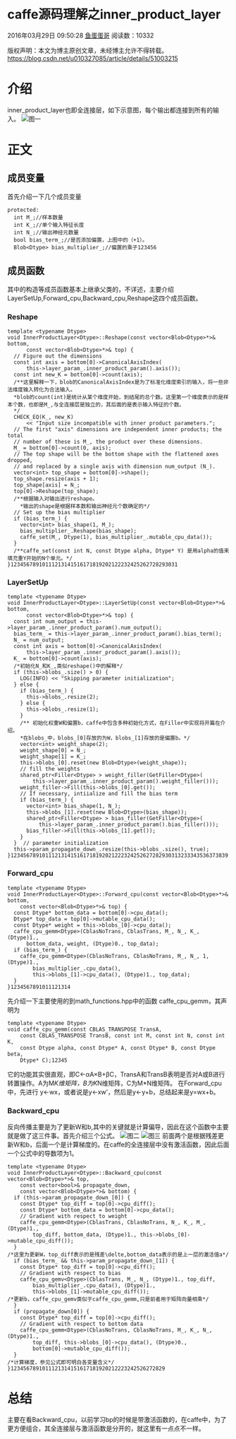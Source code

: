 # caffe源码理解之inner_product_layer

2016年03月29日 09:50:28 [鱼蛋蛋哥](https://me.csdn.net/u010327085) 阅读数：10332



 版权声明：本文为博主原创文章，未经博主允许不得转载。	https://blog.csdn.net/u010327085/article/details/51003215

# 介绍

inner_product_layer也即全连接层，如下示意图，每个输出都连接到所有的输入。 
![图一](https://img-blog.csdn.net/20160328090427177)

# 正文

## 成员变量

首先介绍一下几个成员变量

```
protected:
  int M_;//样本数量
  int K_;//单个输入特征长度
  int N_;//输出神经元数量
  bool bias_term_;//是否添加偏置，上图中的（+1）。
  Blob<Dtype> bias_multiplier_;//偏置的乘子123456
```

## 成员函数

其中的构造等成员函数基本上继承父类的，不详述，主要介绍LayerSetUp,Forward_cpu,Backward_cpu,Reshape这四个成员函数。

### Reshape

```
template <typename Dtype>
void InnerProductLayer<Dtype>::Reshape(const vector<Blob<Dtype>*>& bottom,
      const vector<Blob<Dtype>*>& top) {
  // Figure out the dimensions
  const int axis = bottom[0]->CanonicalAxisIndex(
      this->layer_param_.inner_product_param().axis());
  const int new_K = bottom[0]->count(axis);
  /**这里解释一下，blob的CanonicalAxisIndex是为了标准化维度索引的输入，将一些非法维度输入转化为合法输入。
  *blob的count(int)是统计从某个维度开始，到结尾的总个数。这里第一个维度表示的是样本个数，也即是M_,与全连接层是独立的，其后面的是表示输入特征的个数。
  */
  CHECK_EQ(K_, new_K)
      << "Input size incompatible with inner product parameters.";
  // The first "axis" dimensions are independent inner products; the total
  // number of these is M_, the product over these dimensions.
  M_ = bottom[0]->count(0, axis);
  // The top shape will be the bottom shape with the flattened axes dropped,
  // and replaced by a single axis with dimension num_output (N_).
  vector<int> top_shape = bottom[0]->shape();
  top_shape.resize(axis + 1);
  top_shape[axis] = N_;
  top[0]->Reshape(top_shape);
  /**根据输入对输出进行reshape。
    *输出的shape是根据样本数和输出神经元个数确定的*/
  // Set up the bias multiplier
  if (bias_term_) {
    vector<int> bias_shape(1, M_);
    bias_multiplier_.Reshape(bias_shape);
    caffe_set(M_, Dtype(1), bias_multiplier_.mutable_cpu_data());
  }
  /**caffe_set(const int N, const Dtype alpha, Dtype* Y) 是用alpha的值来填充重Y开始的N个单元。*/
}12345678910111213141516171819202122232425262728293031
```

### LayerSetUp

```
template <typename Dtype>
void InnerProductLayer<Dtype>::LayerSetUp(const vector<Blob<Dtype>*>& bottom,
      const vector<Blob<Dtype>*>& top) {
  const int num_output = this->layer_param_.inner_product_param().num_output();
  bias_term_ = this->layer_param_.inner_product_param().bias_term();
  N_ = num_output;
  const int axis = bottom[0]->CanonicalAxisIndex(
      this->layer_param_.inner_product_param().axis());
  K_ = bottom[0]->count(axis);
  /*初始化N_和K_,类似reshape()中的解释*/
  if (this->blobs_.size() > 0) {
    LOG(INFO) << "Skipping parameter initialization";
  } else {
    if (bias_term_) {
      this->blobs_.resize(2);
    } else {
      this->blobs_.resize(1);
    }
    /** 初始化权重W和偏置b，caffe中包含多种初始化方式，在Filler中实现将开篇在介绍。
    *在blobs_中，blobs_[0]存放的为W，blobs_[1]存放的是偏置b。*/
    vector<int> weight_shape(2);
    weight_shape[0] = N_;
    weight_shape[1] = K_;
    this->blobs_[0].reset(new Blob<Dtype>(weight_shape));
    // fill the weights
    shared_ptr<Filler<Dtype> > weight_filler(GetFiller<Dtype>(
        this->layer_param_.inner_product_param().weight_filler()));
    weight_filler->Fill(this->blobs_[0].get());
    // If necessary, intiialize and fill the bias term
    if (bias_term_) {
      vector<int> bias_shape(1, N_);
      this->blobs_[1].reset(new Blob<Dtype>(bias_shape));
      shared_ptr<Filler<Dtype> > bias_filler(GetFiller<Dtype>(
          this->layer_param_.inner_product_param().bias_filler()));
      bias_filler->Fill(this->blobs_[1].get());
    }
  }  // parameter initialization
  this->param_propagate_down_.resize(this->blobs_.size(), true);
}123456789101112131415161718192021222324252627282930313233343536373839
```

### Forward_cpu

```
template <typename Dtype>
void InnerProductLayer<Dtype>::Forward_cpu(const vector<Blob<Dtype>*>& bottom,
    const vector<Blob<Dtype>*>& top) {
  const Dtype* bottom_data = bottom[0]->cpu_data();
  Dtype* top_data = top[0]->mutable_cpu_data();
  const Dtype* weight = this->blobs_[0]->cpu_data();
  caffe_cpu_gemm<Dtype>(CblasNoTrans, CblasTrans, M_, N_, K_, (Dtype)1.,
      bottom_data, weight, (Dtype)0., top_data);
  if (bias_term_) {
    caffe_cpu_gemm<Dtype>(CblasNoTrans, CblasNoTrans, M_, N_, 1, (Dtype)1.,
        bias_multiplier_.cpu_data(),
        this->blobs_[1]->cpu_data(), (Dtype)1., top_data);
  }
}1234567891011121314
```

先介绍一下主要使用的到math_functions.hpp中的函数 caffe_cpu_gemm，其声明为

```
template <typename Dtype>
void caffe_cpu_gemm(const CBLAS_TRANSPOSE TransA,
    const CBLAS_TRANSPOSE TransB, const int M, const int N, const int K,
    const Dtype alpha, const Dtype* A, const Dtype* B, const Dtype beta,
    Dtype* C);12345
```

它的功能其实很直观，即C←αA×B+βC，TransA和TransB表明是否对A或B进行转置操作。A为M*K维矩阵，B为K*N维矩阵，C为M*N维矩阵。 
在Forward_cpu中，先进行 y←wx，或者说是y←xw’，然后是y←y+b，总结起来是y=wx+b。

### Backward_cpu

反向传播主要是为了更新W和b,其中的关键就是计算偏导，因此在这个函数中主要就是做了这三件事。首先介绍三个公式。 
![图二](https://img-blog.csdn.net/20160329093742215) 
![图三](https://img-blog.csdn.net/20160329093751731) 
前面两个是根据残差更新W和b，后面一个是计算梯度的。在caffe的全连接层中没有激活函数，因此后面一个公式中的导数项为1。

```
template <typename Dtype>
void InnerProductLayer<Dtype>::Backward_cpu(const vector<Blob<Dtype>*>& top,
    const vector<bool>& propagate_down,
    const vector<Blob<Dtype>*>& bottom) {
  if (this->param_propagate_down_[0]) {
    const Dtype* top_diff = top[0]->cpu_diff();
    const Dtype* bottom_data = bottom[0]->cpu_data();
    // Gradient with respect to weight
    caffe_cpu_gemm<Dtype>(CblasTrans, CblasNoTrans, N_, K_, M_, (Dtype)1.,
        top_diff, bottom_data, (Dtype)1., this->blobs_[0]->mutable_cpu_diff());
  }
/*这里为更新W，top_diff表示的是残差\delte,bottom_data表示的是上一层的激活值a*/
  if (bias_term_ && this->param_propagate_down_[1]) {
    const Dtype* top_diff = top[0]->cpu_diff();
    // Gradient with respect to bias
    caffe_cpu_gemv<Dtype>(CblasTrans, M_, N_, (Dtype)1., top_diff,
        bias_multiplier_.cpu_data(), (Dtype)1.,
        this->blobs_[1]->mutable_cpu_diff());
/*更新b，caffe_cpu_gemv类似于caffe_cpu_gemm,只是前者用于矩阵向量相乘*/
  }
  if (propagate_down[0]) {
    const Dtype* top_diff = top[0]->cpu_diff();
    // Gradient with respect to bottom data
    caffe_cpu_gemm<Dtype>(CblasNoTrans, CblasNoTrans, M_, K_, N_, (Dtype)1.,
        top_diff, this->blobs_[0]->cpu_data(), (Dtype)0.,
        bottom[0]->mutable_cpu_diff());
  }
/*计算梯度，参见公式即可明白各变量含义*/
}1234567891011121314151617181920212223242526272829
```

# 总结

主要在看Backward_cpu，以前学习bp的时候是带激活函数的，在caffe中，为了更方便组合，其全连接层与激活函数是分开的，就这里有一点点不一样。